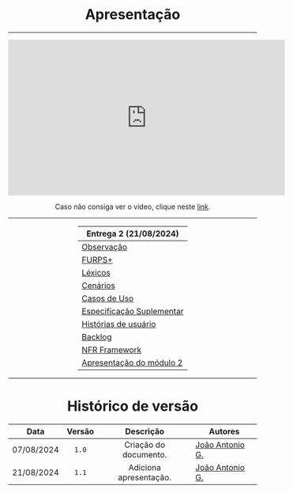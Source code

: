 <center>

# Apresentação

</center>

---

<center>

<iframe width="560" height="315" src="https://www.youtube.com/embed/Hsuc1wqM0jo?si=_j7mTnecENVlHytB" title="YouTube video player" frameborder="0" allow="accelerometer; autoplay; clipboard-write; encrypted-media; gyroscope; picture-in-picture; web-share" referrerpolicy="strict-origin-when-cross-origin" allowfullscreen></iframe>

</center>

<center>

Caso não consiga ver o vídeo, clique neste [link](https://youtu.be/Hsuc1wqM0jo?si=wTu8SlmmUK5P0cwt).

</center>

---

<div style="margin: 0 auto; width: fit-content;">

| Entrega 2 (21/08/2024)                                                                                    |
|-----------------------------------------------------------------------------------------------------------|
| [Observação](https://hunter104.github.io/requisitos-quintoandar-2024.1/#/Modulo-1/elicitacao/observacao)  |
| [FURPS+](https://hunter104.github.io/requisitos-quintoandar-2024.1/#/Modulo-1/elicitacao/furps)           |
| [Léxicos](https://hunter104.github.io/requisitos-quintoandar-2024.1/#/Modulo-2/lexico)                    |
| [Cenários](https://hunter104.github.io/requisitos-quintoandar-2024.1/#/Modulo-2/cenario)                  |
| [Casos de Uso](https://hunter104.github.io/requisitos-quintoandar-2024.1/#/Modulo-2/casos-uso)            |
| [Especificação Suplementar](https://hunter104.github.io/requisitos-quintoandar-2024.1/#/Modulo-2/es)                                                                             |
| [Histórias de usuário](https://hunter104.github.io/requisitos-quintoandar-2024.1/#/Modulo-2/agil-historias-de-usuario)                                                                              |
| [Backlog](https://hunter104.github.io/requisitos-quintoandar-2024.1/#/Modulo-2/agil-backlog)                                                                                              |
| [NFR Framework](https://hunter104.github.io/requisitos-quintoandar-2024.1/#/Modulo-2/nfr-framework)                                                                                       |
| [Apresentação do módulo 2](https://hunter104.github.io/requisitos-quintoandar-2024.1/#/Modulo-2/apresentacao) |

</div>

---

<center>

# Histórico de versão

</center>

<div style="margin: 0 auto; width: fit-content;">

|    Data    | Versão |       Descrição        | Autores                                          |
|:----------:|:------:|:----------------------:|--------------------------------------------------|
| 07/08/2024 | `1.0`  | Criação do documento.  | [João Antonio G.](https://github.com/joaoseisei) |
| 21/08/2024 | `1.1`  | Adiciona apresentação. | [João Antonio G.](https://github.com/joaoseisei) |

</div>